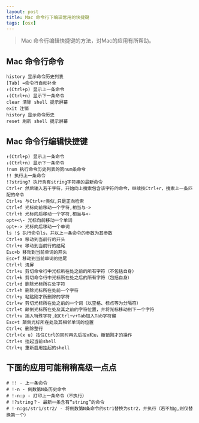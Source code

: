 ```yaml
---
layout: post
title: Mac 命令行下编辑常用的快捷键
tags: [osx]
---
```


>Mac 命令行编辑快捷键的方法，对Mac的应用有所帮助。

## Mac 命令行命令
    
    history 显示命令历史列表
    [Tab] =命令行自动补全
    ↑(Ctrl+p) 显示上一条命令
    ↓(Ctrl+n) 显示下一条命令
    clear 清除 shell 提示屏幕
    exit 注销
    history 显示命令历史
    reset 刷新 shell 提示屏幕
    

## Mac 命令行编辑快捷键
    
    ↑(Ctrl+p) 显示上一条命令
    ↓(Ctrl+n) 显示下一条命令
    !num 执行命令历史列表的第num条命令
    !! 执行上一条命令
    !?string? 执行含有string字符串的最新命令
    Ctrl+r 然后输入若干字符，开始向上搜索包含该字符的命令，继续按Ctrl+r，搜索上一条匹配的命令
    Ctrl+s 与Ctrl+r类似,只是正向检索
    Ctrl+f 光标向前移动一个字符,相当与->
    Ctrl+b 光标向后移动一个字符,相当与<-
    opt+<\- 光标向前移动一个单词
    opt+-> 光标向后移动一个单词
    ls !$ 执行命令ls，并以上一条命令的参数为其参数
    Ctrl+a 移动到当前行的开头
    Ctrl+e 移动到当前行的结尾
    Esc+b 移动到当前单词的开头
    Esc+f 移动到当前单词的结尾
    Ctrl+l 清屏
    Ctrl+u 剪切命令行中光标所在处之前的所有字符（不包括自身）
    Ctrl+k 剪切命令行中光标所在处之后的所有字符（包括自身）
    Ctrl+d 删除光标所在处字符
    Ctrl+h 删除光标所在处前一个字符
    Ctrl+y 粘贴刚才所删除的字符
    Ctrl+w 剪切光标所在处之前的一个词（以空格、标点等为分隔符）
    Ctrl+t 颠倒光标所在处及其之前的字符位置，并将光标移动到下一个字符
    Ctrl+v 插入特殊字符,如Ctrl+v+Tab加入Tab字符键
    Esc+t 颠倒光标所在处及其相邻单词的位置
    Ctrl+c 删除整行
    Ctrl+(x u) 按住Ctrl的同时再先后按x和u，撤销刚才的操作
    Ctrl+s 挂起当前shell
    Ctrl+q 重新启用挂起的shell
    

## 下面的应用可能稍稍高级一点点
    
    # !! - 上一条命令
    # !-n - 倒数第N条历史命令
    # !-n:p - 打印上一条命令（不执行）
    # !?string？- 最新一条含有“string”的命令
    # !-n:gs/str1/str2/ - 将倒数第N条命令的str1替换为str2，并执行（若不加g,则仅替换第一个）